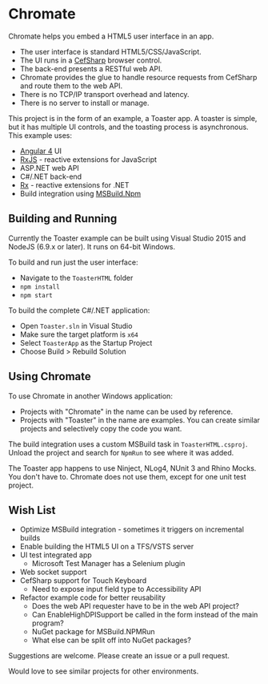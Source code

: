 # Chromate

Chromate helps you embed a HTML5 user interface in an app. 

* The user interface is standard HTML5/CSS/JavaScript. 
* The UI runs in a [CefSharp](https://github.com/cefsharp/CefSharp) browser control. 
* The back-end presents a RESTful web API. 
* Chromate provides the glue to handle resource requests from CefSharp and route them to 
the web API. 
* There is no TCP/IP transport overhead and latency. 
* There is no server to install or manage. 

This project is in the form of an example, a Toaster app. A toaster is simple, but it has multiple UI controls, and the toasting process is asynchronous. This example uses: 
* [Angular 4](https://angular.io/) UI
* [RxJS](http://reactivex.io/rxjs/) - reactive extensions for JavaScript
* ASP.NET web API
* C#/.NET back-end
* [Rx](https://msdn.microsoft.com/en-us/library/hh242985(v=vs.103).aspx) - reactive extensions for .NET
* Build integration using [MSBuild.Npm](https://github.com/kmees/MSBuild.NodeTools)

## Building and Running

Currently the Toaster example can be built using Visual Studio 2015 and NodeJS (6.9.x or later). It runs on 64-bit Windows. 

To build and run just the user interface: 

* Navigate to the `ToasterHTML` folder
* `npm install`
* `npm start`

To build the complete C#/.NET application: 
* Open `Toaster.sln` in Visual Studio
* Make sure the target platform is `x64`
* Select `ToasterApp` as the Startup Project
* Choose Build > Rebuild Solution

## Using Chromate

To use Chromate in another Windows application: 

* Projects with "Chromate" in the name can be used by reference. 
* Projects with "Toaster" in the name are examples. You can create similar projects and selectively copy the code you want. 

The build integration uses a custom MSBuild task in `ToasterHTML.csproj`. Unload the project and search for `NpmRun` to see where it was added. 

The Toaster app happens to use Ninject, NLog4, NUnit 3 and Rhino Mocks. You don't have to. Chromate does not use them, except for one unit test project. 

## Wish List

* Optimize MSBuild integration - sometimes it triggers on incremental builds
* Enable building the HTML5 UI on a TFS/VSTS server
* UI test integrated app
  * Microsoft Test Manager has a Selenium plugin
* Web socket support
* CefSharp support for Touch Keyboard
  * Need to expose input field type to Accessibility API
* Refactor example code for better reusability
  * Does the web API requester have to be in the web API project?
  * Can EnableHighDPISupport be called in the form instead of the main program? 
  * NuGet package for MSBuild.NPMRun
  * What else can be split off into NuGet packages?

Suggestions are welcome. Please create an issue or a pull request. 

Would love to see similar projects for other environments. 
